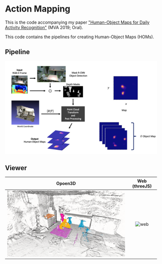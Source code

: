 # Action Mapping

This is the code accompanying my paper ["Human-Object Maps for Daily Activity Recognition"](http://www.mva-org.jp/Proceedings/2019/papers/07-02.pdf) (MVA 2019; Oral).

This code contains the pipelines for creating Human-Object Maps (HOMs).

## Pipeline

![pipeline](.readme/pipeline.png)

## Viewer

Opoen3D | Web (threeJS)
:-: | :-:
![open3d](.readme/open3d_viewer.gif) | ![web](.readme/web_viewer.gif)